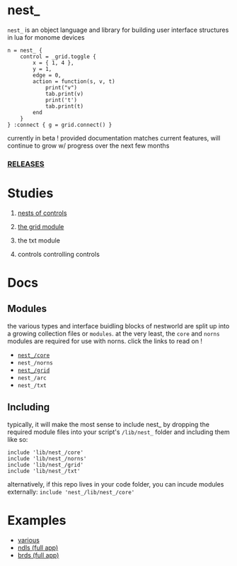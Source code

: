 # nest_

`nest_` is an object language and library for building user interface structures in lua for monome devices

```
n = nest_ {
    control = _grid.toggle {
        x = { 1, 4 },
        y = 1,
        edge = 0,
        action = function(s, v, t)
            print("v")
            tab.print(v)
            print('t')
            tab.print(t)
        end
    }
} :connect { g = grid.connect() }
```

currently in beta ! provided documentation matches current features, will continue to grow w/ progress over the next few months

### [RELEASES](https://github.com/andr-ew/nest_/releases/)

# Studies

1. [nests of controls](./study/study1.md)

2. [the grid module](./study/study2.md)

3. the txt module

4. controls controlling controls

# Docs

## Modules

the various types and interface buidling blocks of nestworld are split up into a growing collection files or `modules`. at the very least, the `core` and `norns` modules are required for use with norns. click the links to read on !


- [`nest_/core`](./doc/core.md)
- `nest_/norns`
- [`nest_/grid`](./doc/grid.md)
- `nest_/arc`
- `nest_/txt`


## Including

typically, it will make the most sense to include nest_ by dropping the required module files into your script's `/lib/nest_` folder and including them like so:

```
include 'lib/nest_/core'
include 'lib/nest_/norns'
include 'lib/nest_/grid'
include 'lib/nest_/txt'
```

alternatively, if this repo lives in your code folder, you can incude modules externally: `include 'nest_/lib/nest_/core'`

# Examples

- [various](https://github.com/andr-ew/nest_/tree/master/examples)
- [ndls (full app)](https://github.com/andr-ew/ndls/blob/master/ndls.lua)
- [brds (full app)](https://github.com/andr-ew/brds/blob/main/brds.lua)
